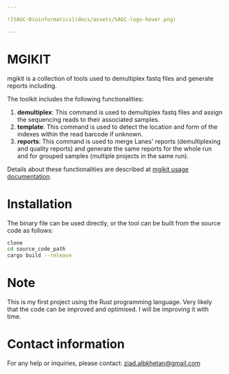 ```yaml
---

![SAGC-Bioinformatics](docs/assets/SAGC-logo-hover.png)

---
```

# MGIKIT 
mgikit is a collection of tools used to demultiplex fastq files and generate reports including.

The toolkit includes the following functionalities:

1. **demultiplex**: This command is used to demultiplex fastq files and assign the sequencing reads to their
associated samples.
2. **template**: This command is used to detect the location and form of the indexes within the read barcode if unknown.
3. **reports**: This command is used to merge Lanes' reports (demultiplexing and quality reports) and generate the same reports for the whole run and for grouped samples (multiple projects in the same run).

Details about these functionalities are described at [mgikit usage documentation](docs/usage_documentation.md). 

# Installation

The binary file can be used directly, or the tool can be built from the source code as follows:

```bash
clone 
cd source_code_path
cargo build --release
```

# Note

This is my first project using the Rust programming language. Very likely that the code can be improved and optimised. I will be improving it with time.   

# Contact information

For any help or inquiries, please contact: ziad.albkhetan@gmail.com
